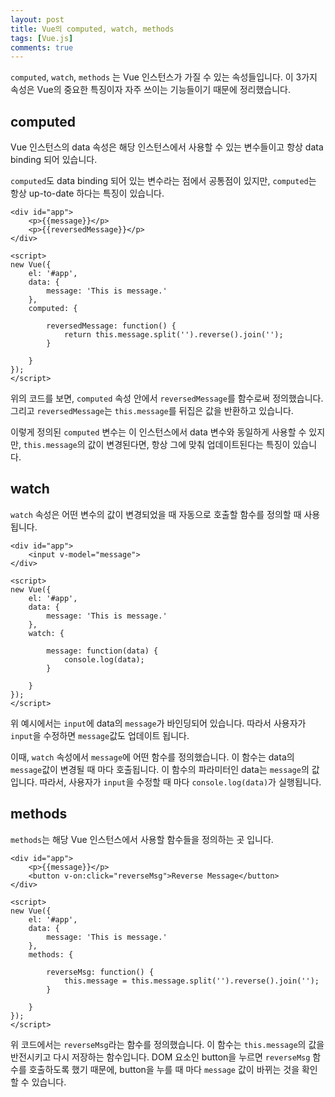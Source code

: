 ```yaml
---
layout: post
title: Vue의 computed, watch, methods
tags: [Vue.js]
comments: true
---
```


`computed`, `watch`, `methods` 는 Vue 인스턴스가 가질 수 있는 속성들입니다. 이 3가지 속성은 Vue의 중요한 특징이자 자주 쓰이는 기능들이기 때문에 정리했습니다.

## computed

Vue 인스턴스의 data 속성은 해당 인스턴스에서 사용할 수 있는 변수들이고 항상 data binding 되어 있습니다.

`computed`도 data binding 되어 있는 변수라는 점에서 공통점이 있지만, `computed`는 항상 up-to-date 하다는 특징이 있습니다.

~~~
<div id="app">
    <p>{{message}}</p>
    <p>{{reversedMessage}}</p>
</div>
        
<script>
new Vue({
    el: '#app',
    data: {
        message: 'This is message.'
    },
    computed: {

        reversedMessage: function() {
            return this.message.split('').reverse().join('');
        }

    }
});
</script>
~~~

위의 코드를 보면, `computed` 속성 안에서 `reversedMessage`를 함수로써 정의했습니다. 그리고 `reversedMessage`는 `this.message`를 뒤집은 값을 반환하고 있습니다.

이렇게 정의된 `computed` 변수는 이 인스턴스에서 data 변수와 동일하게 사용할 수 있지만, `this.message`의 값이 변경된다면, 항상 그에 맞춰 업데이트된다는 특징이 있습니다.

## watch

`watch` 속성은 어떤 변수의 값이 변경되었을 때 자동으로 호출할 함수를 정의할 때 사용됩니다.

~~~
<div id="app">
    <input v-model="message">
</div>
        
<script>
new Vue({
    el: '#app',
    data: {
        message: 'This is message.'
    },
    watch: {

        message: function(data) {
            console.log(data);
        }

    }
});
</script>
~~~

위 예시에서는 `input`에 data의 `message`가 바인딩되어 있습니다. 따라서 사용자가 `input`을 수정하면 `message`값도 업데이트 됩니다.

이때, `watch` 속성에서 `message`에 어떤 함수를 정의했습니다. 이 함수는 data의 `message`값이 변경될 때 마다 호출됩니다. 이 함수의 파라미터인 data는 `message`의 값 입니다. 따라서, 사용자가 `input`을 수정할 때 마다 `console.log(data)`가 실행됩니다.

## methods

`methods`는 해당 Vue 인스턴스에서 사용할 함수들을 정의하는 곳 입니다.

~~~
<div id="app">
    <p>{{message}}</p>
    <button v-on:click="reverseMsg">Reverse Message</button>
</div>
        
<script>
new Vue({
    el: '#app',
    data: {
        message: 'This is message.'
    },
    methods: {

        reverseMsg: function() {
            this.message = this.message.split('').reverse().join('');
        }

    }
});
</script>
~~~

위 코드에서는 `reverseMsg`라는 함수를 정의했습니다. 이 함수는 `this.message`의 값을 반전시키고 다시 저장하는 함수입니다. DOM 요소인 button을 누르면 `reverseMsg` 함수를 호출하도록 했기 때문에, button을 누를 때 마다 `message` 값이 바뀌는 것을 확인할 수 있습니다.

